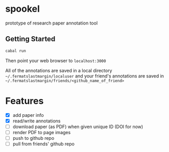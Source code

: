 # spookel
prototype of research paper annotation tool

## Getting Started
```bash
cabal run
```

Then point your web browser to `localhost:3000`

All of the annotations are saved in a local directory `~/.fermatslastmargin/localuser` and your friend's annotations are saved in `~/.fermatslastmargin/friends/<github_name_of_friend>`

# Features
- [X] add paper info
- [X] read/write annotations
- [ ] download paper (as PDF) when given unique ID (DOI for now)
- [ ] render PDF to page images
- [ ] push to github repo
- [ ] pull from friends' github repo
